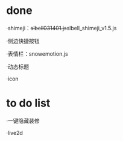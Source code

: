 <h1>done</h1>
<p>·shimeji：<s>slbell031401.js</s>slbell_shimeji_v1.5.js</p>
<p>·侧边快捷按钮</p>
<p>·表情栏：snowemotion.js</p>
<p>·动态标题</p>
<p>·icon</p>

<h1>to do list</h1>
<p>·一键隐藏装修</p>
<p>·live2d</p>
